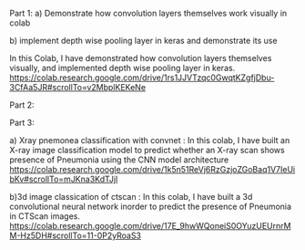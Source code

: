 Part 1:
a) Demonstrate how convolution layers themselves work visually in colab

b) implement depth wise pooling layer in keras and demonstrate its use

In this Colab, I have demonstrated how convolution layers themselves visually, and implemented depth wise pooling layer in keras.
https://colab.research.google.com/drive/1rs1JJVTzqc0GwqtKZgfjDbu-3CfAa5JR#scrollTo=v2MbplKEKeNe


Part 2:




Part 3:

a) Xray pnemonea classification with convnet : In this colab, I have built an X-ray image classification model to predict whether an X-ray scan shows presence of Pneumonia using the CNN model architecture
https://colab.research.google.com/drive/1k5n51ReVj6RzGzjoZGoBaq1V7IeUibKv#scrollTo=mJKna3KdTJjl

b)3d image classication of ctscan : In this colab, I have built a 3d convolutional neural network inorder to predict the presence of Pneumonia in CTScan images. 
https://colab.research.google.com/drive/17E_9hwWQoneiS0OYuzUEUrnrMM-Hz5DH#scrollTo=11-0P2yRoaS3
